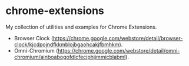 chrome-extensions
=================

My collection of utilities and examples for Chrome Extensions.
* Browser Clock (https://chrome.google.com/webstore/detail/browser-clock/kjcdpojndfkkmblojbgaohcakjfbmhkm).
* Omni-Chromium (https://chrome.google.com/webstore/detail/omni-chromium/ainboabogofdlcfeciphjjmmicblabml).
